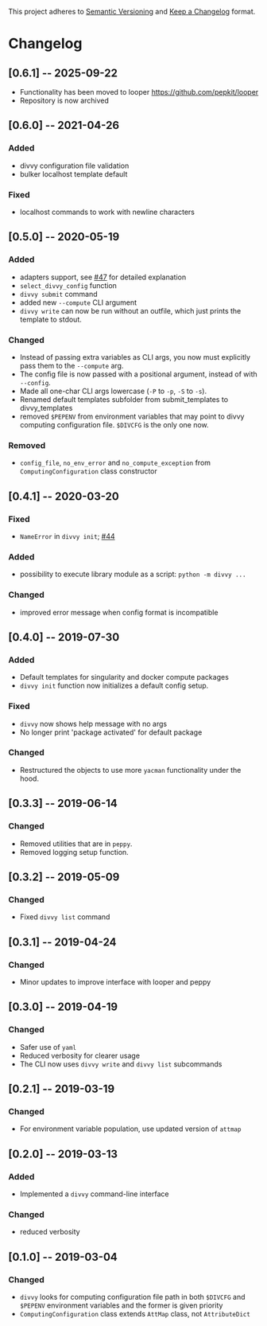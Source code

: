 This project adheres to [Semantic Versioning](https://semver.org/spec/v2.0.0.html) and [Keep a Changelog](https://keepachangelog.com/en/1.0.0/) format. 

# Changelog

## [0.6.1] -- 2025-09-22
- Functionality has been moved to looper  https://github.com/pepkit/looper
- Repository is now archived

## [0.6.0] -- 2021-04-26

### Added
- divvy configuration file validation
- bulker localhost template default

### Fixed
- localhost commands to work with newline characters


## [0.5.0] -- 2020-05-19
### Added
- adapters support, see [#47](https://github.com/pepkit/divvy/issues/47) for detailed explanation
- `select_divvy_config` function
- `divvy submit` command
- added new `--compute` CLI argument
- `divvy write` can now be run without an outfile, which just prints the template to stdout.

### Changed
- Instead of passing extra variables as CLI args, you now must explicitly pass them to the `--compute` arg.
- The config file is now passed with a positional argument, instead of with `--config`.
- Made all one-char CLI args lowercase (`-P` to `-p`, `-S` to `-s`).
- Renamed default templates subfolder from submit_templates to divvy_templates
- removed `$PEPENV` from environment variables that may point to divvy computing configuration file. `$DIVCFG` is the only one now.

### Removed
- `config_file`, `no_env_error` and `no_compute_exception` from `ComputingConfiguration` class constructor

## [0.4.1] -- 2020-03-20
### Fixed
- `NameError` in `divvy init`; [#44](https://github.com/pepkit/divvy/issues/44)

### Added
- possibility to execute library module as a script: `python -m divvy ...`

### Changed
- improved error message when config format is incompatible

## [0.4.0] -- 2019-07-30
### Added
- Default templates for singularity and docker compute packages
- `divvy init` function now initializes a default config setup.

### Fixed
- `divvy` now shows help message with no args
- No longer print 'package activated' for default package

### Changed
- Restructured the objects to use more `yacman` functionality under the hood.

## [0.3.3] -- 2019-06-14
### Changed
- Removed utilities that are in `peppy`.
- Removed logging setup function.

## [0.3.2] -- 2019-05-09
### Changed
- Fixed `divvy list` command

## [0.3.1] -- 2019-04-24
### Changed
- Minor updates to improve interface with looper and peppy

## [0.3.0] -- 2019-04-19
### Changed
- Safer use of `yaml`
- Reduced verbosity for clearer usage
- The CLI now uses `divvy write` and `divvy list` subcommands

## [0.2.1] -- 2019-03-19
### Changed
- For environment variable population, use updated version of `attmap`

## [0.2.0] -- 2019-03-13
### Added
 - Implemented a `divvy` command-line interface
### Changed
- reduced verbosity

## [0.1.0] -- 2019-03-04
### Changed
- `divvy` looks for computing configuration file path in both `$DIVCFG` and `$PEPENV` environment variables and the former is given priority
- `ComputingConfiguration` class extends `AttMap` class, not `AttributeDict` 

